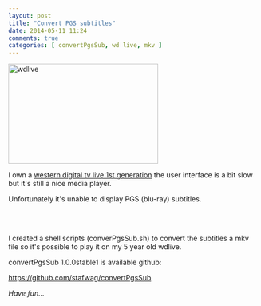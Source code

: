 ```yaml
---
layout: post
title: "Convert PGS subtitles"
date: 2014-05-11 11:24
comments: true
categories: [ convertPgsSub, wd live, mkv ] 
---
```


<img src="{{ '/images/wdlive.jpg'  | remove_first:'/' | absolute_url }}" class="left" width="300" height="200" alt="wdlive" />

I own a <a href="http://en.wikipedia.org/wiki/WD_TV">western digital tv live 1st generation</a> the user interface is a bit slow but it's still a nice media player.

Unfortunately it's unable to display PGS (blu-ray) subtitles.


<br />&nbsp;<br />

I created a shell scripts (converPgsSub.sh) to convert the subtitles a mkv file so it's possible to play it on my 5 year old wdlive.


convertPgsSub 1.0.0stable1 is available github: 

<a href="https://github.com/stafwag/convertPgsSub">https://github.com/stafwag/convertPgsSub</a>

<p style="font-style: italic;">
Have fun...
</p>
